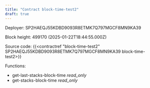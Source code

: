 ```yaml
---
title: "Contract block-time-test2"
draft: true
---
```

Deployer: SP2HAEQJ55KDBD9093R8ETMK7Q797MGCF8MN9KA39


 



Block height: 499170 (2025-01-22T18:44:55.000Z)

Source code: {{<contractref "block-time-test2" SP2HAEQJ55KDBD9093R8ETMK7Q797MGCF8MN9KA39 block-time-test2>}}

Functions:

* get-last-stacks-block-time _read_only_
* get-stacks-block-time _read_only_
